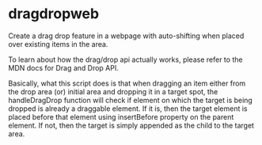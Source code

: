 # dragdropweb
Create a drag drop feature in a webpage with auto-shifting when placed over existing items in the area.

To learn about how the drag/drop api actually works, please refer to the MDN docs for Drag and Drop API.

Basically, what this script does is that when dragging an item either from the drop area (or) initial area and dropping it in a target spot, the handleDragDrop function will check if element on which the target is being dropped is already a draggable element. If it is, then the target element is placed before that element using insertBefore property on the parent element. If not, then the target is simply appended as the child to the target area.
